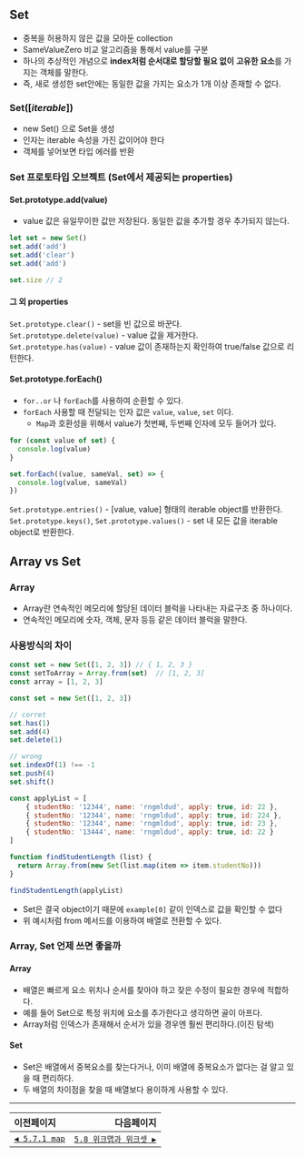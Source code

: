 ## Set
- 중복을 허용하지 않은 값을 모아둔 collection
- SameValueZero 비교 알고리즘을 통해서 value를 구분
- 하나의 추상적인 개념으로 **index처럼 순서대로 할당할 필요 없이** **고유한 요소**를 가지는 객체를 말한다.
- 즉, 새로 생성한 set안에는 동일한 값을 가지는 요소가 1개 이상 존재할 수 없다.

### Set([_iterable_])
- new Set() 으로 Set을 생성
- 인자는 iterable 속성을 가진 값이어야 한다
- 객체를 넣어보면 타입 에러를 반환

### Set 프로토타입 오브젝트 (Set에서 제공되는 properties)
#### Set.prototype.add(value)
- value 값은 유일무이한 값만 저장된다. 동일한 값을 추가할 경우 추가되지 않는다.
```javascript
let set = new Set()
set.add('add')
set.add('clear')
set.add('add')

set.size // 2
```
#### 그 외 properties   
`Set.prototype.clear()` - set을 빈 값으로 바꾼다.   
`Set.prototype.delete(value)` - value 값을 제거한다.   
`Set.prototype.has(value)` - value 값이 존재하는지 확인하여 true/false 값으로 리턴한다.   

#### Set.prototype.forEach()
- `for..or` 나 `forEach`를 사용하여 순환할 수 있다.
- `forEach` 사용할 때 전달되는 인자 값은 `value`, `value`, `set` 이다.
  * `Map`과 호환성을 위해서 value가 첫번째, 두번째 인자에 모두  들어가 있다.   

```javascript
for (const value of set) {
  console.log(value)
}

set.forEach((value, sameVal, set) => {
  console.log(value, sameVal)
})
```
`Set.prototype.entries()` - [value, value] 형태의 iterable object를 반환한다.   
`Set.prototype.keys()`, `Set.prototype.values()` - set 내 모든 값을 iterable object로 반환한다.

## Array vs Set
### Array
- Array란 연속적인 메모리에 할당된 데이터 블럭을 나타내는 자료구조 중 하나이다.
- 연속적인 메모리에 숫자, 객체, 문자 등등 같은 데이터 블럭을 말한다.

### 사용방식의 차이

```javascript
const set = new Set([1, 2, 3]) // { 1, 2, 3 }
const setToArray = Array.from(set)  // [1, 2, 3]
const array = [1, 2, 3]
```

```javascript
const set = new Set([1, 2, 3])

// corret
set.has(1)
set.add(4)
set.delete(1)

// wrong
set.indexOf(1) !== -1
set.push(4)
set.shift()
```

```javascript
const applyList = [
    { studentNo: '12344', name: 'rngmldud', apply: true, id: 22 },
    { studentNo: '12344', name: 'rngmldud', apply: true, id: 224 },
    { studentNo: '12344', name: 'rngmldud', apply: true, id: 23 },
    { studentNo: '13444', name: 'rngmldud', apply: true, id: 22 }
]

function findStudentLength (list) {
  return Array.from(new Set(list.map(item => item.studentNo)))
}

findStudentLength(applyList)
```

- Set은 결국 object이기 때문에 `example[0]` 같이 인덱스로 값을 확인할 수 없다
- 위 예시처럼 from 메서드를 이용하여 배열로 전환할 수 있다. 

### Array, Set 언제 쓰면 좋을까
#### Array
- 배열은 빠르게 요소 위치나 순서를 찾아야 하고 잦은 수정이 필요한 경우에 적합하다.   
- 예를 들어 Set으로 특정 위치에 요소를 추가한다고 생각하면 골이 아프다.   
- Array처럼 인덱스가 존재해서 순서가 있을 경우엔 훨씬 편리하다.(이진 탐색)   

#### Set
- Set은 배열에서 중복요소를 찾는다거나, 이미 배열에 중복요소가 없다는 걸 알고 있을 때 편리하다.   
- 두 배열의 차이점을 찾을 때 배열보다 용이하게 사용할 수 있다. 


---   
|이전페이지|다음페이지|
|:---|---:|
|[`◀ 5.7.1 map`](./5.7.1_map.md)|[`5.8 위크맵과 위크셋 ▶`](./5.8_weakmap-weakset.md)|
